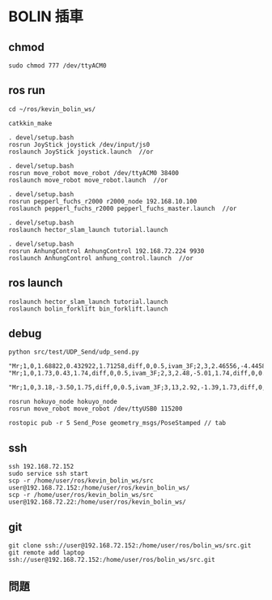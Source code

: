 # BOLIN 插車

## chmod

    sudo chmod 777 /dev/ttyACM0

## ros run
    cd ~/ros/kevin_bolin_ws/

    catkkin_make

    . devel/setup.bash
    rosrun JoyStick joystick /dev/input/js0
    roslaunch JoyStick joystick.launch  //or

    . devel/setup.bash
    rosrun move_robot move_robot /dev/ttyACM0 38400
    roslaunch move_robot move_robot.launch  //or

    . devel/setup.bash
    rosrun pepperl_fuchs_r2000 r2000_node 192.168.10.100
    roslaunch pepperl_fuchs_r2000 pepperl_fuchs_master.launch  //or

    . devel/setup.bash
    roslaunch hector_slam_launch tutorial.launch

    . devel/setup.bash
    rosrun AnhungControl AnhungControl 192.168.72.224 9930
    roslaunch AnhungControl anhung_control.launch  //or

## ros launch
    roslaunch hector_slam_launch tutorial.launch
    roslaunch bolin_forklift bin_forklift.launch

## debug
    python src/test/UDP_Send/udp_send.py
    
    "Mr;1,0,1.68822,0.432922,1.71258,diff,0,0.5,ivam_3F;2,3,2.46556,-4.44588,1.73435,diff,0,0.5,ivam_3F,2;E"
    "Mr;1,0,1.73,0.43,1.74,diff,0,0.5,ivam_3F;2,3,2.48,-5.01,1.74,diff,0,0.5,ivam_3F,2;E"

    "Mr;1,0,3.18,-3.50,1.75,diff,0,0.5,ivam_3F;3,13,2.92,-1.39,1.73,diff,0,0.5,ivam_3F;4,13,3.10,-2.179,1.58,diff,0,0.5,ivam_5F;5,3,3.19,-0.88,1.58,diff,0,0.5,ivam_5F,2;E"

    rosrun hokuyo_node hokuyo_node
    rosrun move_robot move_robot /dev/ttyUSB0 115200

    rostopic pub -r 5 Send_Pose geometry_msgs/PoseStamped // tab

## ssh
    ssh 192.168.72.152
    sudo service ssh start
    scp -r /home/user/ros/kevin_bolin_ws/src user@192.168.72.152:/home/user/ros/kevin_bolin_ws/
    scp -r /home/user/ros/kevin_bolin_ws/src user@192.168.72.22:/home/user/ros/kevin_bolin_ws/

## git
    git clone ssh://user@192.168.72.152:/home/user/ros/bolin_ws/src.git
    git remote add laptop ssh://user@192.168.72.152:/home/user/ros/bolin_ws/src.git

## 問題
